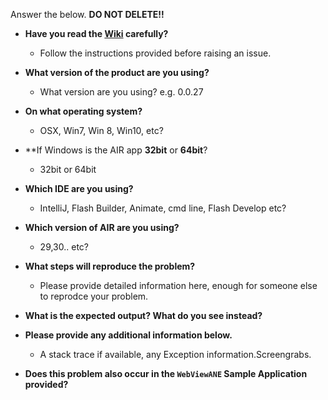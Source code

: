 Answer the below. **DO NOT DELETE!!**

- **Have you read the [Wiki](https://github.com/tuarua/WebViewANE/wiki) carefully?**
    - Follow the instructions provided before raising an issue.
    
- **What version of the product are you using?**
    - What version are you using?
e.g. 0.0.27

- **On what operating system?**
    - OSX, Win7, Win 8, Win10, etc?
    
- **If Windows is the AIR app **32bit** or **64bit**?
    - 32bit or 64bit

- **Which IDE are you using?**
    - IntelliJ, Flash Builder, Animate, cmd line, Flash Develop etc?

- **Which version of AIR are you using?**
    - 29,30.. etc?

- **What steps will reproduce the problem?**
    - Please provide detailed information here, enough for someone else to reprodce your problem.

- **What is the expected output? What do you see instead?**

- **Please provide any additional information below.**
    - A stack trace if available, any Exception information.Screengrabs.

- **Does this problem also occur in the `WebViewANE` Sample Application provided?**
